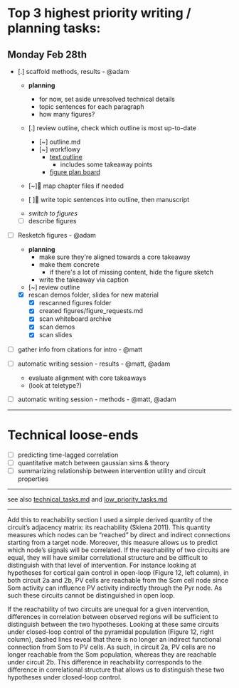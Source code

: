# Top 3 highest priority writing / planning tasks:

## Monday Feb 28th
- [.] scaffold methods, results - @adam 
  - **planning**
    - for now, set aside unresolved technical details 
    - topic sentences for each paragraph
    - how many figures?
  - [.] review outline, check which outline is most up-to-date
    - [~] outline.md
    - [~] workflowy 
      - [text outline](https://beta.workflowy.com/#/232d9f5210ee)
        - includes some takeaway points
      - [figure plan board](https://beta.workflowy.com/#/60a88f9b8aaa)
  
  - [~]🧿 map chapter files if needed
  - [ ]🧿 write topic sentences into outline, then manuscript
  <!-- - [ ] write results forecasts  -->
  - *switch to figures*
  - [ ] describe figures 
  
- [ ] Resketch figures - @adam
  - **planning**
    - make sure they're aligned towards a core takeaway 
    - make them concrete
      - if there's a lot of missing content, hide the figure sketch
    - write the takeaway via caption 
  - [~] review outline 
  - [x] rescan demos folder, slides for new material 
    - [x] rescanned figures folder 
    - [x] created figures/figure_requests.md
    - [x] scan whiteboard archive
    - [x] scan demos 
    - [x] scan slides
  <!-- - [ ] point to where source files (svg / g-drawing) -->
  
- [ ] gather info from citations for intro - @matt 
- [ ] automatic writing session - results - @matt, @adam
  - evaluate alignment with core takeaways
  - (look at teletype?)
  
- [ ] automatic writing session - methods - @matt, @adam

----

# Technical loose-ends 
- [ ] predicting time-lagged correlation 
- [ ] quantitative match between gaussian sims & theory
- [ ] summarizing relationship between intervention utility and circuit properties 

--- 
see also [technical_tasks.md](sketches_and_notation/technical_tasks.md) and [low_priority_tasks.md](sketches_and_notation/low_priority_tasks.md)


---
Add this to reachability section
I used a simple derived quantity of the circuit’s adjacency matrix: its reachability (Skiena 2011). This quantity measures which nodes can be “reached” by direct and indirect connections starting from a target node. Moreover, this measure allows us to predict which node’s signals will be correlated. If the reachability of two circuits are equal, they will have similar correlational structure and be difficult to distinguish with that level of intervention. For instance looking at hypotheses for cortical gain control in open-loop (Figure 12, left column), in both circuit 2a and 2b, PV cells are reachable from the Som cell node since Som activity can influence PV activity indirectly through the Pyr node. As such these circuits cannot be distinguished in open loop.

If the reachability of two circuits are unequal for a given intervention, differences in correlation between observed regions will be sufficient to distinguish between the two hypotheses. Looking at these same circuits under closed-loop control of the pyramidal population (Figure 12, right column), dashed lines reveal that there is no longer an indirect functional connection from Som to PV cells. As such, in circuit 2a, PV cells are no longer reachable from the Som population, whereas they are reachable under circuit 2b. This difference in reachability corresponds to the difference in correlational structure that allows us to distinguish these two hypotheses under closed-loop control.
